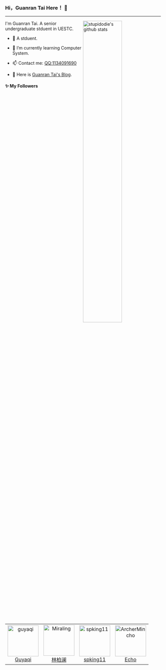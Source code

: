 ### Hi，Guanran Tai Here！ 👋

------

<!--
**stupidodie/stupidodie** is a ✨ _special_ ✨ repository because its `README.md` (this file) appears on your GitHub profile.

Here are some ideas to get you started:

- 🔭 I’m currently working on ...
- 🌱 I’m currently learning ...
- 👯 I’m looking to collaborate on ...
- 🤔 I’m looking for help with ...
- 💬 Ask me about ...
- 📫 How to reach me: ...
- 😄 Pronouns: ...
- ⚡ Fun fact: ...
-->
<img align="right" alt="stupidodie's github stats" width="50%" src="https://github-readme-stats.vercel.app/api?username=stupidodie&show_icons=true">

I'm Guanran Tai. A senior undergraduate stduent in UESTC.

- 🔭 A stduent.

- 🌱 I’m currently learning Computer System.

- 📫 Contact me: [QQ:1134091690](http://wpa.qq.com/msgrd?v=3&uin=1134091690&site=qq&menu=yes)

- 🤔 Here is [Guanran Tai's Blog](https://stupidodie.github.io/Blog/#/).

#### :sparkles: My Followers

<!--START_SECTION:top-followers-->
<table>
  <tr>
    <td align="center">
      <a href="https://github.com/guyaqi">
        <img src="https://avatars2.githubusercontent.com/u/26341682" width="100px;" alt="guyaqi"/>
      </a>
      <br />
      <a href="https://github.com/guyaqi">Guyaqi</a>
    </td>
    <td align="center">
      <a href="https://github.com/Miraling">
        <img src="https://avatars2.githubusercontent.com/u/46867770" width="100px;" alt="Miraling"/>
      </a>
      <br />
      <a href="https://github.com/Miraling">林柏澜</a>
    </td>
    <td align="center">
      <a href="https://github.com/spking11">
        <img src="https://avatars2.githubusercontent.com/u/52597061" width="100px;" alt="spking11"/>
      </a>
      <br />
      <a href="https://github.com/spking11">spking11</a>
    </td>
    <td align="center">
      <a href="https://github.com/ArcherMincho">
        <img src="https://avatars2.githubusercontent.com/u/43512045" width="100px;" alt="ArcherMincho"/>
      </a>
      <br />
      <a href="https://github.com/ArcherMincho">Echo</a>
    </td>
  </tr>
</table>
<!--END_SECTION:top-followers-->

<!--START_SECTION:waka-->
```text

```
<!--END_SECTION:waka-->
